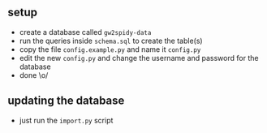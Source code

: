 ## setup
 - create a database called `gw2spidy-data`
 - run the queries inside `schema.sql` to create the table(s)
 - copy the file `config.example.py` and name it `config.py`
 - edit the new `config.py` and change the username and password for the database
 - done \o/

## updating the database
 - just run the `import.py` script